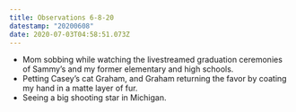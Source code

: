 ```yaml
---
title: Observations 6-8-20
datestamp: "20200608"
date: 2020-07-03T04:58:51.073Z
---
```

- Mom sobbing while watching the livestreamed graduation ceremonies of Sammy’s and my former elementary and high schools.
- Petting Casey’s cat Graham, and Graham returning the favor by coating my hand in a matte layer of fur.
- Seeing a big shooting star in Michigan.